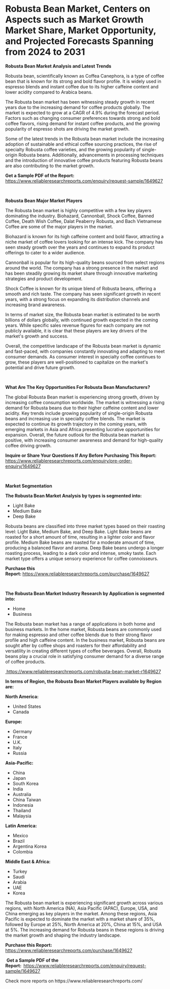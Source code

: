 <p><h1>Robusta Bean Market, Centers on Aspects such as Market Growth Market Share, Market Opportunity, and Projected Forecasts Spanning from 2024 to 2031</h1></p><p><strong>Robusta Bean Market Analysis and Latest Trends</strong></p>
<p><p>Robusta bean, scientifically known as Coffea Canephora, is a type of coffee bean that is known for its strong and bold flavor profile. It is widely used in espresso blends and instant coffee due to its higher caffeine content and lower acidity compared to Arabica beans.</p><p>The Robusta bean market has been witnessing steady growth in recent years due to the increasing demand for coffee products globally. The market is expected to grow at a CAGR of 4.9% during the forecast period. Factors such as changing consumer preferences towards strong and bold coffee flavors, rising demand for instant coffee products, and the growing popularity of espresso shots are driving the market growth.</p><p>Some of the latest trends in the Robusta bean market include the increasing adoption of sustainable and ethical coffee sourcing practices, the rise of specialty Robusta coffee varieties, and the growing popularity of single-origin Robusta beans. Additionally, advancements in processing techniques and the introduction of innovative coffee products featuring Robusta beans are also contributing to the market growth.</p></p>
<p><strong>Get a Sample PDF of the Report:&nbsp;</strong> <a href="https://www.reliableresearchreports.com/enquiry/request-sample/1649627">https://www.reliableresearchreports.com/enquiry/request-sample/1649627</a></p>
<p>&nbsp;</p>
<p><strong>Robusta Bean Major Market Players</strong></p>
<p><p>The Robusta bean market is highly competitive with a few key players dominating the industry. Biohazard, Cannonball, Shock Coffee, Banned Coffee, Death Wish Coffee, Dalat Peaberry Robusta, and Bach Vietnamese Coffee are some of the major players in the market.</p><p>Biohazard is known for its high caffeine content and bold flavor, attracting a niche market of coffee lovers looking for an intense kick. The company has seen steady growth over the years and continues to expand its product offerings to cater to a wider audience.</p><p>Cannonball is popular for its high-quality beans sourced from select regions around the world. The company has a strong presence in the market and has been steadily growing its market share through innovative marketing strategies and product development.</p><p>Shock Coffee is known for its unique blend of Robusta beans, offering a smooth and rich taste. The company has seen significant growth in recent years, with a strong focus on expanding its distribution channels and increasing brand awareness.</p><p>In terms of market size, the Robusta bean market is estimated to be worth billions of dollars globally, with continued growth expected in the coming years. While specific sales revenue figures for each company are not publicly available, it is clear that these players are key drivers of the market's growth and success.</p><p>Overall, the competitive landscape of the Robusta bean market is dynamic and fast-paced, with companies constantly innovating and adapting to meet consumer demands. As consumer interest in specialty coffee continues to grow, these players are well-positioned to capitalize on the market's potential and drive future growth.</p></p>
<p>&nbsp;</p>
<p><strong>What Are The Key Opportunities For Robusta Bean Manufacturers?</strong></p>
<p><p>The global Robusta Bean market is experiencing strong growth, driven by increasing coffee consumption worldwide. The market is witnessing a rising demand for Robusta beans due to their higher caffeine content and lower acidity. Key trends include growing popularity of single-origin Robusta beans and increasing use in specialty coffee blends. The market is expected to continue its growth trajectory in the coming years, with emerging markets in Asia and Africa presenting lucrative opportunities for expansion. Overall, the future outlook for the Robusta bean market is positive, with increasing consumer awareness and demand for high-quality coffee driving growth.</p></p>
<p><strong>Inquire or Share Your Questions If Any Before Purchasing This Report:</strong> <a href="https://www.reliableresearchreports.com/enquiry/pre-order-enquiry/1649627">https://www.reliableresearchreports.com/enquiry/pre-order-enquiry/1649627</a></p>
<p>&nbsp;</p>
<p><strong>Market Segmentation</strong></p>
<p><strong>The Robusta Bean Market Analysis by types is segmented into:</strong></p>
<p><ul><li>Light Bake</li><li>Medium Bake</li><li>Deep Bake</li></ul></p>
<p><p>Robusta beans are classified into three market types based on their roasting level: Light Bake, Medium Bake, and Deep Bake. Light Bake beans are roasted for a short amount of time, resulting in a lighter color and flavor profile. Medium Bake beans are roasted for a moderate amount of time, producing a balanced flavor and aroma. Deep Bake beans undergo a longer roasting process, leading to a dark color and intense, smoky taste. Each market type offers a unique sensory experience for coffee connoisseurs.</p></p>
<p><strong>Purchase this Report:&nbsp;</strong><a href="https://www.reliableresearchreports.com/purchase/1649627">https://www.reliableresearchreports.com/purchase/1649627</a></p>
<p>&nbsp;</p>
<p><strong>The Robusta Bean Market Industry Research by Application is segmented into:</strong></p>
<p><ul><li>Home</li><li>Business</li></ul></p>
<p><p>The Robusta bean market has a range of applications in both home and business markets. In the home market, Robusta beans are commonly used for making espresso and other coffee blends due to their strong flavor profile and high caffeine content. In the business market, Robusta beans are sought after by coffee shops and roasters for their affordability and versatility in creating different types of coffee beverages. Overall, Robusta beans play a crucial role in satisfying consumer demand for a diverse range of coffee products.</p></p>
<p><a href="https://www.reliableresearchreports.com/robusta-bean-market-r1649627">&nbsp;https://www.reliableresearchreports.com/robusta-bean-market-r1649627</a></p>
<p><strong>In terms of Region, the Robusta Bean Market Players available by Region are:</strong></p>
<p>
    <p> <strong> North America: </strong>
        <ul>
            <li>United States</li>
            <li>Canada</li>
        </ul>
        </p> 
    <p> <strong> Europe: </strong>
        <ul>
            <li>Germany</li>
            <li>France</li>
            <li>U.K.</li>
            <li>Italy</li>
            <li>Russia</li>
        </ul>
        </p> 
    <p> <strong> Asia-Pacific: </strong>
        <ul>
            <li>China</li>
            <li>Japan</li>
            <li>South Korea</li>
            <li>India</li>
            <li>Australia</li>
            <li>China Taiwan</li>
            <li>Indonesia</li>
            <li>Thailand</li>
            <li>Malaysia</li>
        </ul>
        </p> 
    <p> <strong> Latin America: </strong>
        <ul>
            <li>Mexico</li>
            <li>Brazil</li>
            <li>Argentina Korea</li>
            <li>Colombia</li>
        </ul>
        </p> 
    <p> <strong> Middle East & Africa: </strong>
        <ul>
            <li>Turkey</li>
            <li>Saudi</li>
            <li>Arabia</li>
            <li>UAE</li>
            <li>Korea</li>
        </ul>
    </p>
    </p>
<p><p>The Robusta bean market is experiencing significant growth across various regions, with North America (NA), Asia Pacific (APAC), Europe, USA, and China emerging as key players in the market. Among these regions, Asia Pacific is expected to dominate the market with a market share of 35%, followed by Europe at 25%, North America at 20%, China at 15%, and USA at 5%. The increasing demand for Robusta beans in these regions is driving the market growth and shaping the industry landscape.</p></p>
<p><strong>Purchase this Report: </strong><a href="https://www.reliableresearchreports.com/purchase/1649627">https://www.reliableresearchreports.com/purchase/1649627</a></p>
<p>&nbsp;<strong>Get a Sample PDF of the Report:&nbsp;&nbsp;</strong><a href="https://www.reliableresearchreports.com/enquiry/request-sample/1649627">https://www.reliableresearchreports.com/enquiry/request-sample/1649627</a></p>
<p><strong></strong></p>
<p>Check more reports on https://www.reliableresearchreports.com/</p>